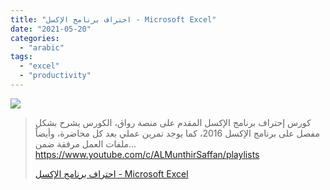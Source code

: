 ```yaml
---
title: "احتراف برنامج الإكسل - Microsoft Excel"
date: "2021-05-20"
categories: 
  - "arabic"
tags: 
  - "excel"
  - "productivity"
---
```


![](https://yt3.ggpht.com/ytc/AAUvwnjbL4PmwxtHfY0daMnu8CDKPMmhpBX2GI8SKgKb0g=s176-c-k-c0x00ffffff-no-rj)

> كورس إحتراف برنامج الإكسل المقدم على منصة رواق، الكورس يشرح بشكل مفصل على برنامج الإكسل 2016، كما يوجد تمرين عملي بعد كل محاضرة، وأيضاً ملفات العمل مرفقة ضمن... https://www.youtube.com/c/ALMunthirSaffan/playlists
> 
> [احتراف برنامج الإكسل - Microsoft Excel](https://www.youtube.com/c/ALMunthirSaffan/playlists)
